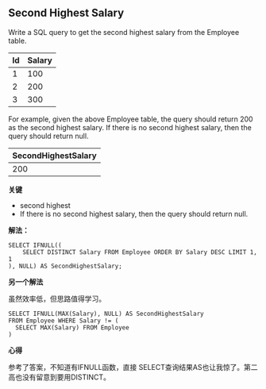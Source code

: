 ## Second Highest Salary

Write a SQL query to get the second highest salary from the Employee table.

|Id|Salary|
|:-|:-|
|1|100|
|2|200|
|3|300|

For example, given the above Employee table, the query should return 200 as the second highest salary. If there is no second highest salary, then the query should return null.

|SecondHighestSalary|
|:-|
|200|

**关键**
- second highest
- If there is no second highest salary, then the query should return null.

**解法：**

```mysql
SELECT IFNULL((
    SELECT DISTINCT Salary FROM Employee ORDER BY Salary DESC LIMIT 1, 1
), NULL) AS SecondHighestSalary;
```

**另一个解法**

虽然效率低，但思路值得学习。

```mysql
SELECT IFNULL(MAX(Salary), NULL) AS SecondHighestSalary 
FROM Employee WHERE Salary != (
  SELECT MAX(Salary) FROM Employee
)
```

**心得**

参考了答案，不知道有IFNULL函数，直接 SELECT查询结果AS也让我惊了。第二高也没有留意到要用DISTINCT。